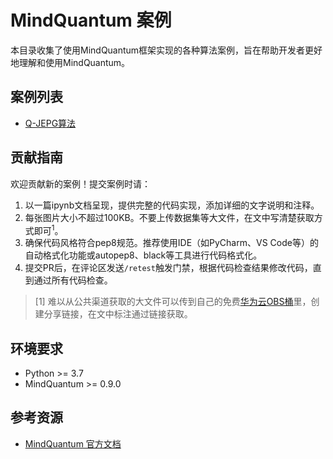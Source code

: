 # MindQuantum 案例

本目录收集了使用MindQuantum框架实现的各种算法案例，旨在帮助开发者更好地理解和使用MindQuantum。

## 案例列表

- [Q-JEPG算法](./quantum-jpeg/quantum-jpeg.ipynb)

## 贡献指南

欢迎贡献新的案例！提交案例时请：

1. 以一篇ipynb文档呈现，提供完整的代码实现，添加详细的文字说明和注释。
2. 每张图片大小不超过100KB。不要上传数据集等大文件，在文中写清楚获取方式即可<sup>1</sup>。
3. 确保代码风格符合pep8规范。推荐使用IDE（如PyCharm、VS Code等）的自动格式化功能或autopep8、black等工具进行代码格式化。
4. 提交PR后，在评论区发送`/retest`触发门禁，根据代码检查结果修改代码，直到通过所有代码检查。

> [1] 难以从公共渠道获取的大文件可以传到自己的免费[华为云OBS桶](https://support.huaweicloud.com/obs/index.html)里，创建分享链接，在文中标注通过链接获取。

## 环境要求

- Python >= 3.7
- MindQuantum >= 0.9.0

## 参考资源

- [MindQuantum 官方文档](https://www.mindspore.cn/mindquantum/docs/zh-CN/master/index.html)


